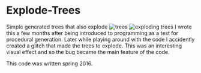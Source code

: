# Explode-Trees
Simple generated trees that also explode
![trees](https://i.imgur.com/XE2MAAt.png)
![exploding trees](https://i.imgur.com/or31OY7.png)
I wrote this a few months after being introduced to programming as a test for procedural generation. Later while playing around with the code I accidently created a glitch that made the trees to explode. This was an interesting visual effect and so the bug became the main feature of the code.

This code was written spring 2016.
